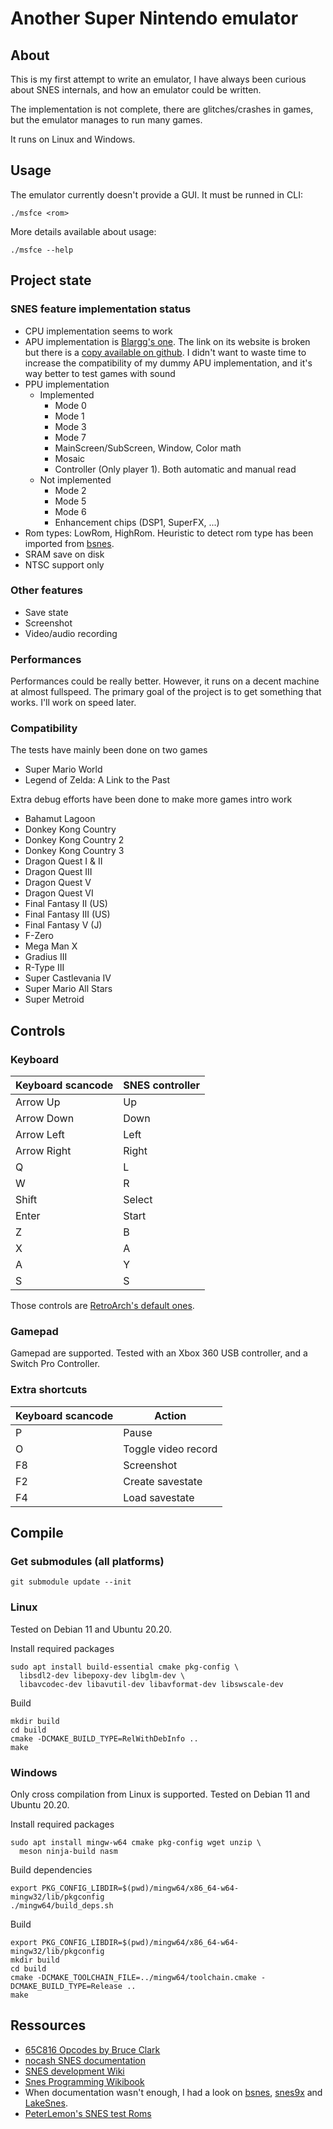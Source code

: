 # Another Super Nintendo emulator

## About

This is my first attempt to write an emulator, I have always been curious about SNES internals, and how an emulator could be written.

The implementation is not complete, there are glitches/crashes in games, but the emulator manages to run many games.

It runs on Linux and Windows.

## Usage

The emulator currently doesn't provide a GUI. It must be runned in CLI:
```
./msfce <rom>
```

More details available about usage:
```
./msfce --help
```

## Project state

### SNES feature implementation status

* CPU implementation seems to work
* APU implementation is [Blargg's one](https://www.slack.net/~ant/). The link on its website is broken but there is a [copy available on github](https://github.com/elizagamedev/snes_spc). I didn't want to waste time to increase the compatibility of my dummy APU implementation, and it's way better to test games with sound
* PPU implementation
  * Implemented
    * Mode 0
    * Mode 1
    * Mode 3
    * Mode 7
    * MainScreen/SubScreen, Window, Color math
    * Mosaic
    * Controller (Only player 1). Both automatic and manual read
  * Not implemented
    * Mode 2
    * Mode 5
    * Mode 6
    * Enhancement chips (DSP1, SuperFX, ...)
* Rom types: LowRom, HighRom. Heuristic to detect rom type has been imported from [bsnes](https://github.com/bsnes-emu/bsnes).
* SRAM save on disk
* NTSC support only

### Other features

* Save state
* Screenshot
* Video/audio recording

### Performances

Performances could be really better. However, it runs on a decent machine at almost fullspeed. The primary goal of the project is to get something that works. I'll work on speed later.

### Compatibility

The tests have mainly been done on two games
* Super Mario World
* Legend of Zelda: A Link to the Past

Extra debug efforts have been done to make more games intro work
* Bahamut Lagoon
* Donkey Kong Country
* Donkey Kong Country 2
* Donkey Kong Country 3
* Dragon Quest I & II
* Dragon Quest III
* Dragon Quest V
* Dragon Quest VI
* Final Fantasy II (US)
* Final Fantasy III (US)
* Final Fantasy V (J)
* F-Zero
* Mega Man X
* Gradius III
* R-Type III
* Super Castlevania IV
* Super Mario All Stars
* Super Metroid

## Controls

### Keyboard

| Keyboard scancode | SNES controller |
|-------------------|-----------------|
| Arrow Up          | Up              |
| Arrow Down        | Down            |
| Arrow Left        | Left            |
| Arrow Right       | Right           |
| Q                 | L               |
| W                 | R               |
| Shift             | Select          |
| Enter             | Start           |
| Z                 | B               |
| X                 | A               |
| A                 | Y               |
| S                 | S               |

Those controls are [RetroArch's default ones](https://docs.libretro.com/guides/input-and-controls/#default-retroarch-keyboard-bindings).

### Gamepad

Gamepad are supported. Tested with an Xbox 360 USB controller, and a Switch Pro Controller.

### Extra shortcuts

| Keyboard scancode | Action              |
|-------------------|---------------------|
| P                 | Pause               |
| O                 | Toggle video record |
| F8                | Screenshot          |
| F2                | Create savestate    |
| F4                | Load savestate      |

## Compile

### Get submodules (all platforms)

```
git submodule update --init
```

### Linux

Tested on Debian 11 and Ubuntu 20.20.

Install required packages
```
sudo apt install build-essential cmake pkg-config \
  libsdl2-dev libepoxy-dev libglm-dev \
  libavcodec-dev libavutil-dev libavformat-dev libswscale-dev
```

Build
```
mkdir build
cd build
cmake -DCMAKE_BUILD_TYPE=RelWithDebInfo ..
make
```

### Windows

Only cross compilation from Linux is supported. Tested on Debian 11 and Ubuntu 20.20.

Install required packages
```
sudo apt install mingw-w64 cmake pkg-config wget unzip \
  meson ninja-build nasm
```

Build dependencies
```
export PKG_CONFIG_LIBDIR=$(pwd)/mingw64/x86_64-w64-mingw32/lib/pkgconfig
./mingw64/build_deps.sh
```

Build
```
export PKG_CONFIG_LIBDIR=$(pwd)/mingw64/x86_64-w64-mingw32/lib/pkgconfig
mkdir build
cd build
cmake -DCMAKE_TOOLCHAIN_FILE=../mingw64/toolchain.cmake -DCMAKE_BUILD_TYPE=Release ..
make
```

## Ressources

* [65C816 Opcodes by Bruce Clark](http://6502.org/tutorials/65c816opcodes.html)
* [nocash SNES documentation](https://problemkaputt.de/fullsnes.htm)
* [SNES development Wiki](https://wiki.superfamicom.org)
* [Snes Programming Wikibook](https://en.wikibooks.org/wiki/Super_NES_Programming)
* When documentation wasn't enough, I had a look on [bsnes](https://github.com/bsnes-emu/bsnes), [snes9x](https://github.com/snes9xgit/snes9x) and [LakeSnes](https://github.com/elzo-d/LakeSnes).
* [PeterLemon's SNES test Roms](https://github.com/PeterLemon/SNES)